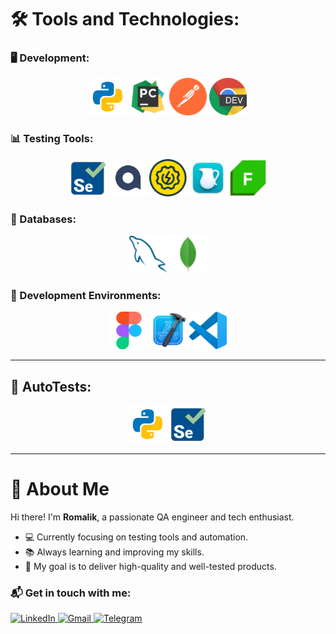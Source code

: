 # 🛠 Tools and Technologies:

### 🖥 Development:
<p align="center">
  <img src="./icons/Python.svg" alt="Python" width="60" height="60">
  <img src="./icons/PyCharm.svg" alt="PyCharm" width="60" height="60">
  <img src="./icons/Postman.png" alt="Postman" width="60" height="60">
  <img src="./icons/ChromeDev.png" alt="Chrome DevTools" width="60" height="60">
</p>

### 📊 Testing Tools:
<p align="center">
  <img src="./icons/Selenium.svg" alt="Selenium" width="60" height="60">
  <img src="./icons/QASE.png" alt="QASE" width="60" height="60">
  <img src="./icons/Soapui.svg" alt="SoapUI" width="60" height="60">
  <img src="./icons/charles.webp" alt="Charles" width="60" height="60">
  <img src="./icons/fiddler.png" alt="Fiddler" width="60" height="60">
</p>

### 💾 Databases:
<p align="center">
  <img src="./icons/mysql.svg" alt="MySQL" width="60" height="60">
  <img src="./icons/mongodb.svg" alt="MongoDB" width="60" height="60">
</p>

### 🔧 Development Environments:
<p align="center">
  <img src="./icons/Figma.svg" alt="Figma" width="60" height="60">
  <img src="./icons/Xcode.svg" alt="Xcode" width="60" height="60">
  <img src="./icons/visualstudio.svg" alt="Visual Studio" width="60" height="60">
</p>

---

## 🚀 AutoTests:
<p align="center">
  <img src="./icons/Python.svg" alt="Python" width="60" height="60">
  <img src="./icons/Selenium.svg" alt="Selenium" width="60" height="60">
</p>

---

# 👋 About Me

Hi there! I'm **Romalik**, a passionate QA engineer and tech enthusiast.

- 💻 Currently focusing on testing tools and automation.
- 📚 Always learning and improving my skills.
- 🎯 My goal is to deliver high-quality and well-tested products.

### 📬 Get in touch with me:
<p>
  <a href="https://www.linkedin.com/in/wannatoqa/">
    <img src="https://img.shields.io/badge/LinkedIn-blue?style=flat&logo=linkedin&logoColor=white" alt="LinkedIn">
  </a>
  <a href="mailto:0923asol@gmail.com">
    <img src="https://img.shields.io/badge/Gmail-red?style=flat&logo=gmail&logoColor=white" alt="Gmail">
  </a>
  <a href="https://t.me/romalik">
    <img src="https://img.shields.io/badge/Telegram-blue?style=flat&logo=telegram&logoColor=white" alt="Telegram">
  </a>
</p>
